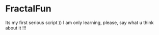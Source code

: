 # FractalFun
Its my first serious script )) 
I am  only learning, please, say what u think about it !!!
